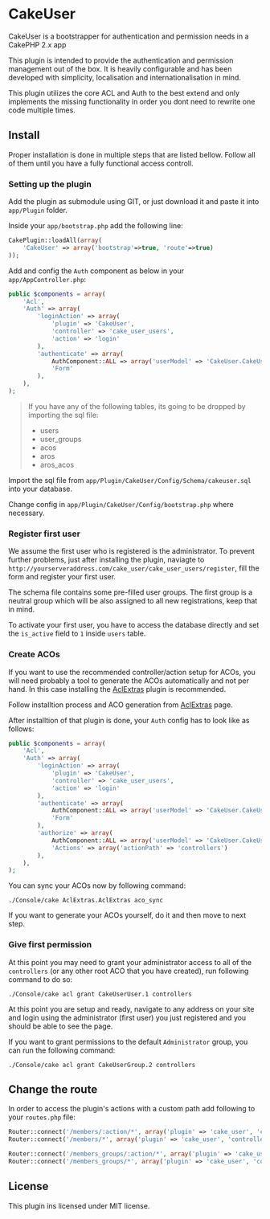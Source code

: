 CakeUser
========
CakeUser is a bootstrapper for authentication and permission needs in a CakePHP 2.x app

This plugin is intended to provide the authentication and permission management out of the box. It is heavily configurable and has been developed with simplicity, localisation and internationalisation in mind.

This plugin utilizes the core ACL and Auth to the best extend and only implements the missing functionality in order you dont need to rewrite one code multiple times.

## Install
Proper installation is done in multiple steps that are listed bellow. Follow all of them until you have a fully functional access controll.

### Setting up the plugin
Add the plugin as submodule using GIT, or just download it and paste it into ```app/Plugin``` folder.

Inside your ```app/bootstrap.php``` add the following line:

```php
CakePlugin::loadAll(array(
    'CakeUser' => array('bootstrap'=>true, 'route'=>true)
));
```

Add and config the ```Auth``` component as below in your ```app/AppController.php```:
```php
public $components = array(
	'Acl',
    'Auth' => array(
        'loginAction' => array(
            'plugin' => 'CakeUser',
            'controller' => 'cake_user_users',
            'action' => 'login'
        ),
        'authenticate' => array(
            AuthComponent::ALL => array('userModel' => 'CakeUser.CakeUserUser'),
            'Form'
        ),
    ),
);
```

> If you have any of the following tables, its going to be dropped by importing the sql file:
> - users
> - user_groups
> - acos
> - aros
> - aros_acos

Import the sql file from ```app/Plugin/CakeUser/Config/Schema/cakeuser.sql``` into your database.

Change config in ```app/Plugin/CakeUser/Config/bootstrap.php``` where necessary.

### Register first user
We assume the first user who is registered is the administrator. To prevent further problems, just after installing the plugin, naviagte to ```http://yourserveraddress.com/cake_user/cake_user_users/register```, fill the form and register your first user.

The schema file contains some pre-filled user groups. The first group is a neutral group which will be also assigned to all new registrations, keep that in mind.

To activate your first user, you have to access the database directly and set the ```is_active``` field to ```1``` inside ```users``` table.

### Create ACOs
If you want to use the recommended controller/action setup for ACOs, you will need probably a tool to generate the ACOs automatically and not per hand. In this case installing the [AclExtras](https://github.com/markstory/acl_extras/) plugin is recommended.

Follow installtion process and ACO generation from [AclExtras](https://github.com/markstory/acl_extras/) page.

After installtion of that plugin is done, your ```Auth``` config has to look like as follows:
```php
public $components = array(
	'Acl',
    'Auth' => array(
        'loginAction' => array(
            'plugin' => 'CakeUser',
            'controller' => 'cake_user_users',
            'action' => 'login'
        ),
        'authenticate' => array(
            AuthComponent::ALL => array('userModel' => 'CakeUser.CakeUserUser'),
            'Form'
        ),
        'authorize' => array(
            AuthComponent::ALL => array('userModel' => 'CakeUser.CakeUserUser'),
            'Actions' => array('actionPath' => 'controllers')
        ),
    ),
);
```
You can sync your ACOs now by following command:
```
./Console/cake AclExtras.AclExtras aco_sync
```

If you want to generate your ACOs yourself, do it and then move to next step.

### Give first permission
At this point you may need to grant your administrator access to all of the ```controllers``` (or any other root ACO that you have created), run following command to do so:
```
./Console/cake acl grant CakeUserUser.1 controllers
```

At this point you are setup and ready, navigate to any address on your site and login using the administrator (first user) you just registered and you should be able to see the page.

If you want to grant permissions to the default ```Administrator``` group, you can run the following command:
```
./Console/cake acl grant CakeUserGroup.2 controllers
```

## Change the route
In order to access the plugin's actions with a custom path add following to your ```routes.php``` file:
```php
Router::connect('/members/:action/*', array('plugin' => 'cake_user', 'controller' => 'cake_user_users'));
Router::connect('/members/*', array('plugin' => 'cake_user', 'controller' => 'cake_user_users'));

Router::connect('/members_groups/:action/*', array('plugin' => 'cake_user', 'controller' => 'cake_user_user_groups'));
Router::connect('/members_groups/*', array('plugin' => 'cake_user', 'controller' => 'cake_user_user_groups'));
```

## License
This plugin ins licensed under MIT license.